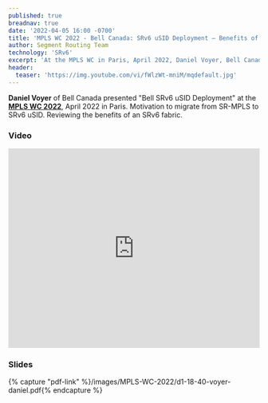 ```yaml
---
published: true
breadnav: true
date: '2022-04-05 16:00 -0700'
title: 'MPLS WC 2022 - Bell Canada: SRv6 uSID Deployment – Benefits of an SRv6 uSID Fabric'
author: Segment Routing Team
technology: 'SRv6'
excerpt: 'At the MPLS WC in Paris, April 2022, Daniel Voyer, Bell Canada, presented "Bell SRv6 uSID Deployment". Motivation to migrate from SR-MPLS to SRv6 uSID. Reviewing the benefits of an SRv6 fabric.'
header:
  teaser: 'https://img.youtube.com/vi/fWlzWt-mniM/mqdefault.jpg'
---
```

<style>
.single iframe, .single img {
    width: 100%;
    margin-left: auto;
    margin-right: auto;
    display: block;
}
@media screen and (min-width: 893px) {
    .single iframe, .single img {
        width: 712px;
        margin-left: auto;
        margin-right: auto;
        display: block;
    }
}
</style>

**Daniel Voyer** of Bell Canada presented "Bell SRv6 uSID Deployment" at the [**MPLS WC 2022**](<https://www.uppersideconferences.com/mpls-sdn-nfv/mplswc_2022_agenda_day_1.html>), April 2022 in Paris.
Motivation to migrate from SR-MPLS to SRv6 uSID. Reviewing the benefits of an SRv6 fabric.

### Video

<iframe width="100%" height="400px" src="https://www.youtube.com/embed/fWlzWt-mniM" frameborder="0" allowfullscreen></iframe>

### Slides

{% capture "pdf-link" %}/images/MPLS-WC-2022/d1-18-40-voyer-daniel.pdf{% endcapture %}
<script src="{{ 'assets/js/pdfobject.min.js' | relative_url }}"></script>
<div class="fitvidsignore" id="pdf"></div>
<script>PDFObject.embed(" {{ pdf-link | relative_url }} ", "#pdf", {height: "21.5em", width: "31.3em"});</script>

